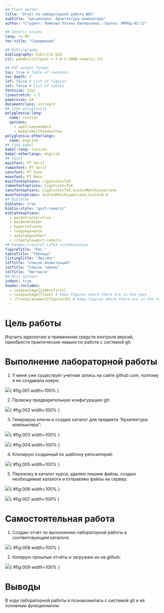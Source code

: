 ```yaml
---
## Front matter
title: "Отчёт по лабораторной работе №03"
subtitle: "дисциплина: Архитектура компьютера"
author: "Студент: Рыжкова Ульяна Валерьевна, группа: НММбд-02-22"

## Generic otions
lang: ru-RU
toc-title: "Содержание"

## Bibliography
bibliography: bib/cite.bib
csl: pandoc/csl/gost-r-7-0-5-2008-numeric.csl

## Pdf output format
toc: true # Table of contents
toc-depth: 2
lof: false # List of figures
lot: false # List of tables
fontsize: 12pt
linestretch: 1.5
papersize: a4
documentclass: scrreprt
## I18n polyglossia
polyglossia-lang:
  name: russian
  options:
	- spelling=modern
	- babelshorthands=true
polyglossia-otherlangs:
  name: english
## I18n babel
babel-lang: russian
babel-otherlangs: english
## Fonts
mainfont: PT Serif
romanfont: PT Serif
sansfont: PT Sans
monofont: PT Mono
mainfontoptions: Ligatures=TeX
romanfontoptions: Ligatures=TeX
sansfontoptions: Ligatures=TeX,Scale=MatchLowercase
monofontoptions: Scale=MatchLowercase,Scale=0.9
## Biblatex
biblatex: true
biblio-style: "gost-numeric"
biblatexoptions:
  - parentracker=true
  - backend=biber
  - hyperref=auto
  - language=auto
  - autolang=other*
  - citestyle=gost-numeric
## Pandoc-crossref LaTeX customization
figureTitle: "Рис."
tableTitle: "Таблица"
listingTitle: "Листинг"
lofTitle: "Список иллюстраций"
lotTitle: "Список таблиц"
lolTitle: "Листинги"
## Misc options
indent: true
header-includes:
  - \usepackage{indentfirst}
  - \usepackage{float} # keep figures where there are in the text
  - \floatplacement{figure}{H} # keep figures where there are in the text
---
```


# Цель работы

Изучить идеологию и применения средств контроля версий, приобрести практические навыки по работе с системой git.

# Выполнение лабораторной работы

1. У меня уже существует учетная запись на сайте github.com, поэтому я не создавала новую.

![](image/1.png){ #fig:001 width=100% }

2. Провожу предварительную конфигурацию git:

![](image/2.png){ #fig:002 width=100% }

3. Генерирую ключи и создаю каталог для предмета “Архитектура компьютера”:

![](image/3.png){ #fig:003 width=100% }

![](image/4.png){ #fig:004 width=100% }

4. Клонирую созданный по шаблону репозиторий:

![](image/5.png){ #fig:005 width=100% }


5. Перехожу в каталог курса, удаляю лишние файлы, создаю необходимые каталоги и отправляю файлы на сервер:

![](image/6.png){ #fig:006 width=100% }

![](image/7.png){ #fig:007 width=100% }

# Самостоятельная работа

1. Создаю отчёт по выполнению лабораторной работы в соответсвующем каталоге:

![](image/8.png){ #fig:008 width=100% }

2. Копирую прошлые отчёты и загружаю их на github:

![](image/9.png){ #fig:009 width=100% }

# Выводы

В ходе лабораторной работы я познакомилась с системой git и её основным функционалом.


